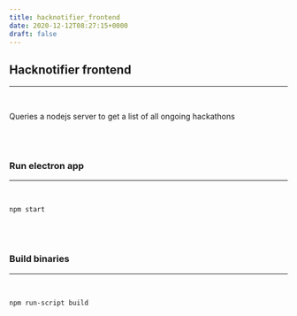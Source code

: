 ```yaml
---
title: hacknotifier_frontend
date: 2020-12-12T08:27:15+0000
draft: false
---
```

## Hacknotifier frontend
---

<br/>

Queries a nodejs server to get a list of all ongoing hackathons

<br/>
<br/>


### Run electron app
---

<br/>

```bash
npm start
```

<br/>
<br/>


### Build binaries
---

<br/>

```bash
npm run-script build
```